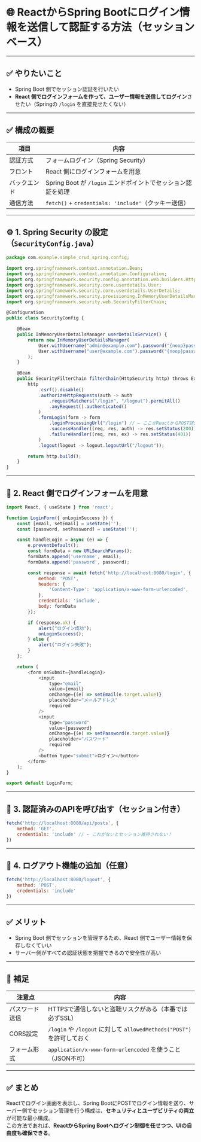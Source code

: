 # 🌐 ReactからSpring Bootにログイン情報を送信して認証する方法（セッションベース）

---

## ✅ やりたいこと

- Spring Boot 側でセッション認証を行いたい
- **React 側でログインフォームを作って、ユーザー情報を送信してログイン**させたい（Springの `/login` を直接見せたくない）

---

## ✅ 構成の概要

| 項目 | 内容 |
|------|------|
| 認証方式 | フォームログイン（Spring Security） |
| フロント | React 側にログインフォームを用意 |
| バックエンド | Spring Boot が `/login` エンドポイントでセッション認証を処理 |
| 通信方法 | `fetch()` + `credentials: 'include'`（クッキー送信） |

---

## ⚙️ 1. Spring Security の設定（`SecurityConfig.java`）

```js  
package com.example.simple_crud_spring.config;

import org.springframework.context.annotation.Bean;
import org.springframework.context.annotation.Configuration;
import org.springframework.security.config.annotation.web.builders.HttpSecurity;
import org.springframework.security.core.userdetails.User;
import org.springframework.security.core.userdetails.UserDetails;
import org.springframework.security.provisioning.InMemoryUserDetailsManager;
import org.springframework.security.web.SecurityFilterChain;

@Configuration
public class SecurityConfig {

    @Bean
    public InMemoryUserDetailsManager userDetailsService() {
        return new InMemoryUserDetailsManager(
            User.withUsername("admin@example.com").password("{noop}password123").roles("USER").build(),
            User.withUsername("user@example.com").password("{noop}password456").roles("USER").build()
        );
    }

    @Bean
    public SecurityFilterChain filterChain(HttpSecurity http) throws Exception {
        http
            .csrf().disable()
            .authorizeHttpRequests(auth -> auth
                .requestMatchers("/login", "/logout").permitAll()
                .anyRequest().authenticated()
            )
            .formLogin(form -> form
                .loginProcessingUrl("/login") // ← ここがReactからPOST送信する先
                .successHandler((req, res, auth) -> res.setStatus(200))
                .failureHandler((req, res, ex) -> res.setStatus(401))
            )
            .logout(logout -> logout.logoutUrl("/logout"));

        return http.build();
    }
}
```
---

## 🧭 2. React 側でログインフォームを用意

```js  
import React, { useState } from 'react';

function LoginForm({ onLoginSuccess }) {
    const [email, setEmail] = useState('');
    const [password, setPassword] = useState('');

    const handleLogin = async (e) => {
        e.preventDefault();
        const formData = new URLSearchParams();
        formData.append('username', email);
        formData.append('password', password);

        const response = await fetch('http://localhost:8080/login', {
            method: 'POST',
            headers: {
                'Content-Type': 'application/x-www-form-urlencoded',
            },
            credentials: 'include',
            body: formData
        });

        if (response.ok) {
            alert("ログイン成功");
            onLoginSuccess();
        } else {
            alert("ログイン失敗");
        }
    };

    return (
        <form onSubmit={handleLogin}>
            <input
                type="email"
                value={email}
                onChange={(e) => setEmail(e.target.value)}
                placeholder="メールアドレス"
                required
            />
            <input
                type="password"
                value={password}
                onChange={(e) => setPassword(e.target.value)}
                placeholder="パスワード"
                required
            />
            <button type="submit">ログイン</button>
        </form>
    );
}

export default LoginForm;
```
---

## 🔁 3. 認証済みのAPIを呼び出す（セッション付き）

```js  
fetch('http://localhost:8080/api/posts', {
    method: 'GET',
    credentials: 'include' // ← これがないとセッション維持されない！
})
```
---

## 🔄 4. ログアウト機能の追加（任意）

```js  
fetch('http://localhost:8080/logout', {
    method: 'POST',
    credentials: 'include'
})
```
---

## ✅ メリット

- Spring Boot 側でセッションを管理するため、React 側でユーザー情報を保存しなくていい
- サーバー側がすべての認証状態を把握できるので安全性が高い

---

## 📝 補足

| 注意点 | 内容 |
|--------|------|
| パスワード送信 | HTTPSで通信しないと盗聴リスクがある（本番では必ずSSL） |
| CORS設定 | `/login` や `/logout` に対して `allowedMethods("POST")` を許可しておく |
| フォーム形式 | `application/x-www-form-urlencoded` を使うこと（JSON不可） |

---

## ✅ まとめ

Reactでログイン画面を表示し、Spring BootにPOSTでログイン情報を送り、サーバー側でセッション管理を行う構成は、**セキュリティとユーザビリティの両立**が可能な最小構成。  
この方法であれば、**ReactからSpring Bootへログイン制御を任せつつ、UIの自由度も確保できる**。
